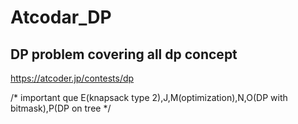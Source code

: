 # Atcodar_DP


## DP problem covering all dp concept
https://atcoder.jp/contests/dp


/* important que E(knapsack type 2),J,M(optimization),N,O(DP with bitmask),P(DP on tree */
